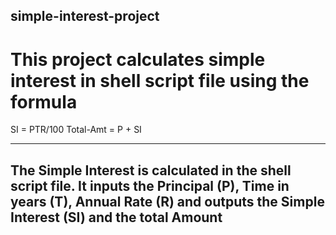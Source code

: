 ## simple-interest-project

# This project calculates simple interest in shell script file using the formula
SI = PTR/100
Total-Amt = P + SI

---

## The Simple Interest is calculated in the shell script file. It inputs the Principal (P), Time in years (T), Annual Rate (R) and outputs the Simple Interest (SI) and the total Amount
